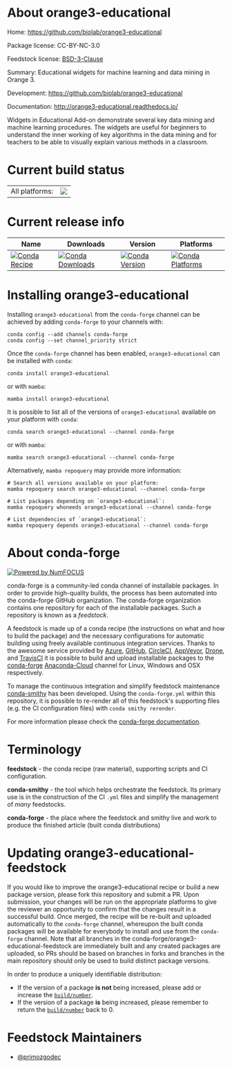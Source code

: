 About orange3-educational
=========================

Home: https://github.com/biolab/orange3-educational

Package license: CC-BY-NC-3.0

Feedstock license: [BSD-3-Clause](https://github.com/conda-forge/orange3-educational-feedstock/blob/main/LICENSE.txt)

Summary: Educational widgets for machine learning and data mining in Orange 3.

Development: https://github.com/biolab/orange3-educational

Documentation: http://orange3-educational.readthedocs.io/

Widgets in Educational Add-on demonstrate several key data mining and machine
learning procedures. The widgets are useful for beginners to understand the
inner working of key algorithms in the data mining and for teachers to be
able to visually explain various methods in a classroom.


Current build status
====================


<table><tr><td>All platforms:</td>
    <td>
      <a href="https://dev.azure.com/conda-forge/feedstock-builds/_build/latest?definitionId=3149&branchName=main">
        <img src="https://dev.azure.com/conda-forge/feedstock-builds/_apis/build/status/orange3-educational-feedstock?branchName=main">
      </a>
    </td>
  </tr>
</table>

Current release info
====================

| Name | Downloads | Version | Platforms |
| --- | --- | --- | --- |
| [![Conda Recipe](https://img.shields.io/badge/recipe-orange3--educational-green.svg)](https://anaconda.org/conda-forge/orange3-educational) | [![Conda Downloads](https://img.shields.io/conda/dn/conda-forge/orange3-educational.svg)](https://anaconda.org/conda-forge/orange3-educational) | [![Conda Version](https://img.shields.io/conda/vn/conda-forge/orange3-educational.svg)](https://anaconda.org/conda-forge/orange3-educational) | [![Conda Platforms](https://img.shields.io/conda/pn/conda-forge/orange3-educational.svg)](https://anaconda.org/conda-forge/orange3-educational) |

Installing orange3-educational
==============================

Installing `orange3-educational` from the `conda-forge` channel can be achieved by adding `conda-forge` to your channels with:

```
conda config --add channels conda-forge
conda config --set channel_priority strict
```

Once the `conda-forge` channel has been enabled, `orange3-educational` can be installed with `conda`:

```
conda install orange3-educational
```

or with `mamba`:

```
mamba install orange3-educational
```

It is possible to list all of the versions of `orange3-educational` available on your platform with `conda`:

```
conda search orange3-educational --channel conda-forge
```

or with `mamba`:

```
mamba search orange3-educational --channel conda-forge
```

Alternatively, `mamba repoquery` may provide more information:

```
# Search all versions available on your platform:
mamba repoquery search orange3-educational --channel conda-forge

# List packages depending on `orange3-educational`:
mamba repoquery whoneeds orange3-educational --channel conda-forge

# List dependencies of `orange3-educational`:
mamba repoquery depends orange3-educational --channel conda-forge
```


About conda-forge
=================

[![Powered by
NumFOCUS](https://img.shields.io/badge/powered%20by-NumFOCUS-orange.svg?style=flat&colorA=E1523D&colorB=007D8A)](https://numfocus.org)

conda-forge is a community-led conda channel of installable packages.
In order to provide high-quality builds, the process has been automated into the
conda-forge GitHub organization. The conda-forge organization contains one repository
for each of the installable packages. Such a repository is known as a *feedstock*.

A feedstock is made up of a conda recipe (the instructions on what and how to build
the package) and the necessary configurations for automatic building using freely
available continuous integration services. Thanks to the awesome service provided by
[Azure](https://azure.microsoft.com/en-us/services/devops/), [GitHub](https://github.com/),
[CircleCI](https://circleci.com/), [AppVeyor](https://www.appveyor.com/),
[Drone](https://cloud.drone.io/welcome), and [TravisCI](https://travis-ci.com/)
it is possible to build and upload installable packages to the
[conda-forge](https://anaconda.org/conda-forge) [Anaconda-Cloud](https://anaconda.org/)
channel for Linux, Windows and OSX respectively.

To manage the continuous integration and simplify feedstock maintenance
[conda-smithy](https://github.com/conda-forge/conda-smithy) has been developed.
Using the ``conda-forge.yml`` within this repository, it is possible to re-render all of
this feedstock's supporting files (e.g. the CI configuration files) with ``conda smithy rerender``.

For more information please check the [conda-forge documentation](https://conda-forge.org/docs/).

Terminology
===========

**feedstock** - the conda recipe (raw material), supporting scripts and CI configuration.

**conda-smithy** - the tool which helps orchestrate the feedstock.
                   Its primary use is in the construction of the CI ``.yml`` files
                   and simplify the management of *many* feedstocks.

**conda-forge** - the place where the feedstock and smithy live and work to
                  produce the finished article (built conda distributions)


Updating orange3-educational-feedstock
======================================

If you would like to improve the orange3-educational recipe or build a new
package version, please fork this repository and submit a PR. Upon submission,
your changes will be run on the appropriate platforms to give the reviewer an
opportunity to confirm that the changes result in a successful build. Once
merged, the recipe will be re-built and uploaded automatically to the
`conda-forge` channel, whereupon the built conda packages will be available for
everybody to install and use from the `conda-forge` channel.
Note that all branches in the conda-forge/orange3-educational-feedstock are
immediately built and any created packages are uploaded, so PRs should be based
on branches in forks and branches in the main repository should only be used to
build distinct package versions.

In order to produce a uniquely identifiable distribution:
 * If the version of a package **is not** being increased, please add or increase
   the [``build/number``](https://docs.conda.io/projects/conda-build/en/latest/resources/define-metadata.html#build-number-and-string).
 * If the version of a package **is** being increased, please remember to return
   the [``build/number``](https://docs.conda.io/projects/conda-build/en/latest/resources/define-metadata.html#build-number-and-string)
   back to 0.

Feedstock Maintainers
=====================

* [@primozgodec](https://github.com/primozgodec/)

